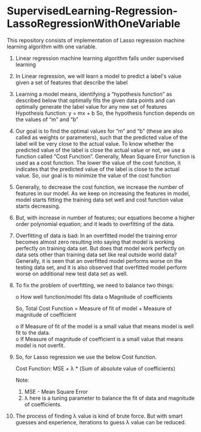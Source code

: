 # SupervisedLearning-Regression-LassoRegressionWithOneVariable

This repository consists of implementation of Lasso regression machine learning algorithm with one variable.

1. Linear regression machine learning algorithm falls under supervised learning

2. In Linear regression, we will learn a model to predict a label's value given a set of features that describe the label

3. Learning a model means, identifying a “hypothesis function” as described below that optimally fits the given data points and can optimally generate the label value for any new set of features
Hypothesis function: y = mx + b So, the hypothesis function depends on the values of “m” and “b”

4. Our goal is to find the optimal values for “m” and “b” (these are also called as weights or parameters), such that the predicted value of the label will be very close to the actual value. To know whether the predicted value of the label is close the actual value or not, we use a function called “Cost Function”. Generally, Mean Square Error function is used as a cost function. The lower the value of the cost function, it indicates that the predicted value of the label is close to the actual value. So, our goal is to minimize the value of the cost function

5. Generally, to decrease the cost function, we increase the number of features in our model. As we keep on increasing the features in model, model starts fitting the training data set well and cost function value starts decreasing.

6. But, with increase in number of features; our equations become a higher order polynomial equation; and it leads to overfitting of the data. 

7. Overfitting of data is bad: In an overfitted model the training error becomes almost zero resulting into saying that model is working perfectly on training data set. But does that model work perfectly on data sets other than training data set like real outside world data? Generally, it is seen that an overfitted model performs worse on the testing data set, and it is also observed that overfitted model perform worse on additional new test data set as well.

8. To fix the problem of overfitting, we need to balance two things:
    
    o	How well function/model fits data
    o	Magnitude of coefficients
   
   So, Total Cost Function = Measure of fit of model + Measure of magnitude of coefficient
    
    o	If Measure of fit of the model is a small value that means model is well fit to the data.    
    o	If Measure of magnitude of coefficient is a small value that means model is not overfit.

9. So, for Lasso regression we use the below Cost function.

    Cost Function: MSE + λ * (Sum of absolute value of coefficients)
    
    Note:
    1. MSE - Mean Square Error
    2. λ here is a tuning parameter to balance the fit of data and magnitude of coefficients.

10. The process of finding λ value is kind of brute force. But with smart guesses and experience, iterations to guess λ value can be reduced.
